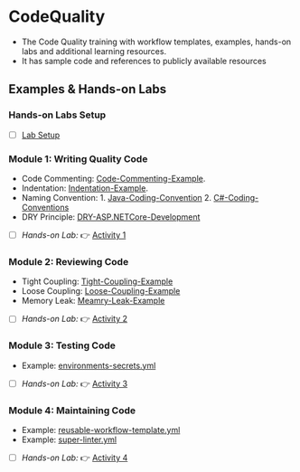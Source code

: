# CodeQuality
- The Code Quality training with workflow templates, examples, hands-on labs and additional learning resources.
- It has sample code and references to publicly available resources

## Examples & Hands-on Labs

### Hands-on Labs Setup
- [ ] [Lab Setup](/labs/setup.md)

### Module 1: Writing Quality Code
- Code Commenting: [Code-Commenting-Example](examples/SampleCodeCommenting.java).
- Indentation: [Indentation-Example](examples/RecursionExampleDirectory.java).
- Naming Convention: 1. [Java-Coding-Convention](principles/JavaNamingConvensions.md)
                     2. [C#-Coding-Conventions](https://learn.microsoft.com/en-us/dotnet/csharp/fundamentals/coding-style/coding-conventions)
- DRY Principle: [DRY-ASP.NETCore-Development](https://learn.microsoft.com/en-us/archive/msdn-magazine/2019/june/patterns-and-practices-super-dry-development-for-asp-net-core)
- [ ] _Hands-on Lab:_ :point_right: [Activity 1](/labs/lab01.md)

### Module 2: Reviewing Code
- Tight Coupling: [Tight-Coupling-Example](examples/Subject.java)
- Loose Coupling: [Loose-Coupling-Example](examples/Topic.java)
- Memory Leak: [Meamry-Leak-Example](examples/StaticTest.java)
- [ ] _Hands-on Lab:_ :point_right: [Activity 2](/labs/lab02.md)

### Module 3: Testing Code
- Example: [environments-secrets.yml](/.github/workflows/environments-secrets.yml)
- [ ] _Hands-on Lab:_ :point_right: [Activity 3](/labs/lab03.md)

### Module 4: Maintaining Code
- Example: [reusable-workflow-template.yml](/.github/workflows/reusable-workflow-template.yml)
- Example: [super-linter.yml](/.github/workflows/super-linter.yml)
- [ ] _Hands-on Lab:_ :point_right: [Activity 4](/labs/lab04.md)
